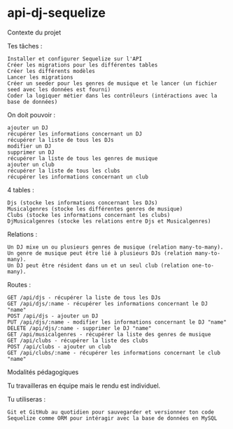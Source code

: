 # api-dj-sequelize
Contexte du projet

Tes tâches :

    Installer et configurer Sequelize sur l'API
    Créer les migrations pour les différentes tables
    Créer les différents modèles
    Lancer les migrations
    Créer un seeder pour les genres de musique et le lancer (un fichier seed avec les données est fourni)
    Coder la logiquer métier dans les contrôleurs (intéractions avec la base de données)

On doit pouvoir :

    ajouter un DJ
    récupérer les informations concernant un DJ
    récupérer la liste de tous les DJs
    modifier un DJ
    supprimer un DJ
    récupérer la liste de tous les genres de musique
    ajouter un club
    récupérer la liste de tous les clubs
    récupérer les informations concernant un club

4 tables :

    Djs (stocke les informations concernant les DJs)
    Musicalgenres (stocke les différentes genres de musique)
    Clubs (stocke les informations concernant les clubs)
    DjMusicalgenres (stocke les relations entre Djs et Musicalgenres)

Relations :

    Un DJ mixe un ou plusieurs genres de musique (relation many-to-many).
    Un genre de musique peut être lié à plusieurs DJs (relation many-to-many).
    Un DJ peut être résident dans un et un seul club (relation one-to-many).

Routes :

    GET /api/djs - récupérer la liste de tous les DJs
    GET /api/djs/:name - récupérer les informations concernant le DJ "name"
    POST /api/djs - ajouter un DJ
    PUT /api/djs/:name - modifier les informations concernant le DJ "name"
    DELETE /api/djs/:name - supprimer le DJ "name"
    GET /api/musicalgenres - récupérer la liste des genres de musique
    GET /api/clubs - récupérer la liste des clubs
    POST /api/clubs - ajouter un club
    GET /api/clubs/:name - récupérer les informations concernant le club "name"

Modalités pédagogiques

Tu travailleras en équipe mais le rendu est individuel.

Tu utiliseras :

    Git et GitHub au quotidien pour sauvegarder et versionner ton code
    Sequelize comme ORM pour intéragir avec la base de données en MySQL

